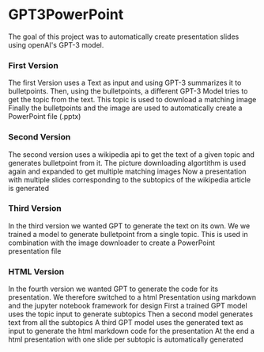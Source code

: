 # GPT3PowerPoint
The goal of this project was to automatically create presentation slides using openAI's GPT-3 model.

### First Version
The first Version uses a Text as input and using GPT-3 summarizes it to bulletpoints.
Then, using the bulletpoints, a different GPT-3 Model tries to get the topic from the text. This topic is used to download a matching image
Finally the bulletpoints and the image are used to automatically create a PowerPoint file (.pptx)

### Second Version
The second version uses a wikipedia api to get the text of a given topic and generates bulletpoint from it.
The picture downloading algortithm is used again and expanded to get multiple matching images
Now a presentation with multiple slides corresponding to the subtopics of the wikipedia article is generated

### Third Version
In the third version we wanted GPT to generate the text on its own.
We we trained a model to generate bulletpoint from a single topic.
This is used in combination with the image downloader to create a PowerPoint presentation file

### HTML Version
In the fourth version we wanted GPT to generate the code for its presentation.
We therefore switched to a html Presentation using markdown and the jupyter notebook framework for design
First a trained GPT model uses the topic input to generate subtopics
Then a second model generates text from all the subtopics
A third GPT model uses the generated text as input to generate the html markdown code for the presentation
At the end a html presentation with one slide per subtopic is automatically generated
